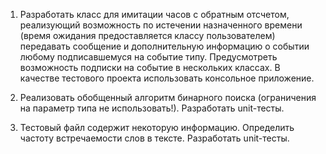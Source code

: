 1.  Разработать класс для имитации часов с обратным отсчетом, реализующий возможность по истечении назначенного времени (время ожидания предоставляется классу пользователем) передавать сообщение и дополнительную информацию о событии любому подписавшемуся на событие типу. Предусмотреть возможность подписки на событие в нескольких классах. В качестве тестового проекта использовать консольное приложение.

2.  Реализовать обобщенный алгоритм бинарного поиска (ограничения на параметр типа не использовать!). Разработать unit-тесты.

3.  Тестовый файл содержит некоторую информацию. Определить частоту встречаемости слов в тексте. Разработать unit-тесты.
